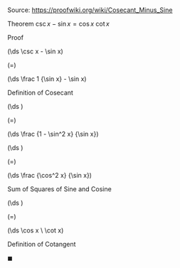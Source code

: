 # 

Source: https://proofwiki.org/wiki/Cosecant_Minus_Sine

Theorem
$\csc x - \sin x = \cos x \ \cot x$


Proof













\(\ds \csc x - \sin x\)

\(=\)







\(\ds \frac 1 {\sin x} - \sin x\)





Definition of Cosecant














\(\ds \)

\(=\)







\(\ds \frac {1 - \sin^2 x} {\sin x}\)




















\(\ds \)

\(=\)







\(\ds \frac {\cos^2 x} {\sin x}\)





Sum of Squares of Sine and Cosine














\(\ds \)

\(=\)







\(\ds \cos x \ \cot x\)





Definition of Cotangent



$\blacksquare$





